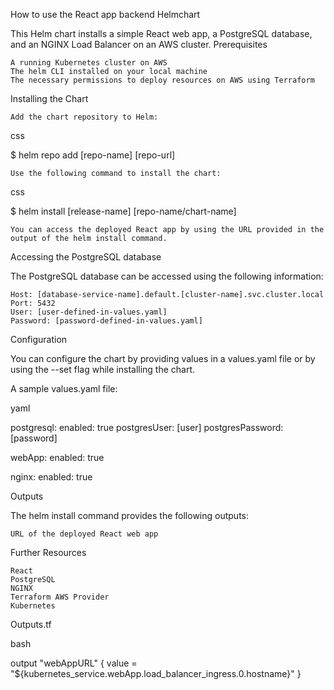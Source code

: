 How to use the React app backend Helmchart

This Helm chart installs a simple React web app, a PostgreSQL database, and an NGINX Load Balancer on an AWS cluster.
Prerequisites

    A running Kubernetes cluster on AWS
    The helm CLI installed on your local machine
    The necessary permissions to deploy resources on AWS using Terraform

Installing the Chart

    Add the chart repository to Helm:

css

$ helm repo add [repo-name] [repo-url]

    Use the following command to install the chart:

css

$ helm install [release-name] [repo-name/chart-name]

    You can access the deployed React app by using the URL provided in the output of the helm install command.

Accessing the PostgreSQL database

The PostgreSQL database can be accessed using the following information:

    Host: [database-service-name].default.[cluster-name].svc.cluster.local
    Port: 5432
    User: [user-defined-in-values.yaml]
    Password: [password-defined-in-values.yaml]

Configuration

You can configure the chart by providing values in a values.yaml file or by using the --set flag while installing the chart.

A sample values.yaml file:

yaml

postgresql:
  enabled: true
  postgresUser: [user]
  postgresPassword: [password]

webApp:
  enabled: true

nginx:
  enabled: true

Outputs

The helm install command provides the following outputs:

    URL of the deployed React web app

Further Resources

    React
    PostgreSQL
    NGINX
    Terraform AWS Provider
    Kubernetes

Outputs.tf

bash

output "webAppURL" {
  value = "${kubernetes_service.webApp.load_balancer_ingress.0.hostname}"
}
